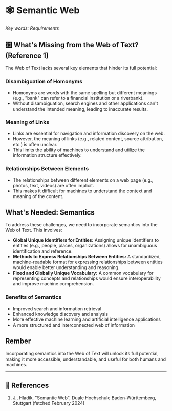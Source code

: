 # 🕸️ Semantic Web

_Key words: Requirements_

## 🎛️ What's Missing from the Web of Text? (Reference 1)

The Web of Text lacks several key elements that hinder its full potential:

### Disambiguation of Homonyms

- Homonyms are words with the same spelling but different meanings (e.g., "bank" can refer to a financial institution or a riverbank).
- Without disambiguation, search engines and other applications can't understand the intended meaning, leading to inaccurate results.

### Meaning of Links

- Links are essential for navigation and information discovery on the web.
- However, the meaning of links (e.g., related content, source attribution, etc.) is often unclear.
- This limits the ability of machines to understand and utilize the information structure effectively.

### Relationships Between Elements

- The relationships between different elements on a web page (e.g., photos, text, videos) are often implicit.
- This makes it difficult for machines to understand the context and meaning of the content.

## What's Needed: Semantics

To address these challenges, we need to incorporate semantics into the Web of Text. This involves:

- **Global Unique Identifiers for Entities:** Assigning unique identifiers to entities (e.g., people, places, organizations) allows for unambiguous identification and reference.
- **Methods to Express Relationships Between Entities:** A standardized, machine-readable format for expressing relationships between entities would enable better understanding and reasoning.
- **Fixed and Globally Unique Vocabulary:** A common vocabulary for representing concepts and relationships would ensure interoperability and improve machine comprehension.

### Benefits of Semantics

- Improved search and information retrieval
- Enhanced knowledge discovery and analysis
- More effective machine learning and artificial intelligence applications
- A more structured and interconnected web of information

## Rember

Incorporating semantics into the Web of Text will unlock its full potential, making it more accessible, understandable, and useful for both humans and machines.

---

## 🦆 References

1. J., Hladik, "Semantic Web", Duale Hochschule Baden-Württemberg, Stuttgart (fetched February 2024)

